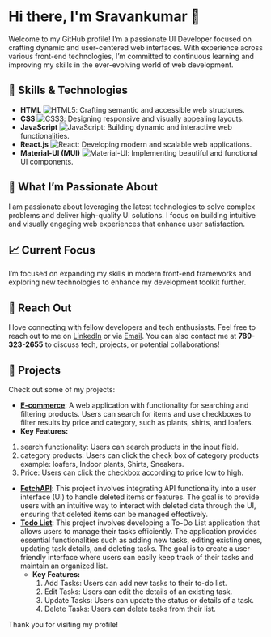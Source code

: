 # Hi there, I'm Sravankumar 👋

Welcome to my GitHub profile! I’m a passionate UI Developer focused on crafting dynamic and user-centered web interfaces. With experience across various front-end technologies, I’m committed to continuous learning and improving my skills in the ever-evolving world of web development.

## 🚀 Skills & Technologies

- **HTML** ![HTML5](https://img.shields.io/badge/HTML5-E34F26?style=flat&logo=html5&logoColor=white): Crafting semantic and accessible web structures.
- **CSS** ![CSS3](https://img.shields.io/badge/CSS3-1572B6?style=flat&logo=css3&logoColor=white): Designing responsive and visually appealing layouts.
- **JavaScript** ![JavaScript](https://img.shields.io/badge/JavaScript-F7DF1C?style=flat&logo=javascript&logoColor=black): Building dynamic and interactive web functionalities.
- **React.js** ![React](https://img.shields.io/badge/React-61DAFB?style=flat&logo=react&logoColor=black): Developing modern and scalable web applications.
- **Material-UI (MUI)** ![Material-UI](https://img.shields.io/badge/Material--UI-0081CB?style=flat&logo=mui&logoColor=white): Implementing beautiful and functional UI components.

## 🌟 What I’m Passionate About

I am passionate about leveraging the latest technologies to solve complex problems and deliver high-quality UI solutions. I focus on building intuitive and visually engaging web experiences that enhance user satisfaction.

## 📈 Current Focus

I’m focused on expanding my skills in modern front-end frameworks and exploring new technologies to enhance my development toolkit further.

## 💬 Reach Out   

I love connecting with fellow developers and tech enthusiasts. Feel free to reach out to me on [LinkedIn](https://www.linkedin.com/in/sravand1/) or via [Email](mailto:sravankumar5900@gmail.com). You can also contact me at **789-323-2655** to discuss tech, projects, or potential collaborations!

## 📂 Projects

Check out some of my projects:

- **[E-commerce](https://gilded-chebakia-5ba6a7.netlify.app/)**: A web application with functionality for searching and filtering products. Users can search for items and use checkboxes to filter results by price and category, such as plants, shirts, and loafers.
 - **Key Features:**
1. search functionality: Users can search products in the input field.
2. category products: Users can click the check box of category products example: loafers, Indoor plants, Shirts, Sneakers.
3. Price: Users can click the checkbox according to price low to high.
- **[FetchAPI](https://roaring-belekoy-8b6c48.netlify.app/)**: This project involves integrating API functionality into a user interface (UI) to handle deleted items or features. The goal is to provide users with an intuitive way to interact with deleted data through the UI, ensuring that deleted items can be managed effectively.
- **[Todo List](https://adding-element-table.netlify.app/)**: This project involves developing a To-Do List application that allows users to manage their tasks efficiently. The application provides essential functionalities such as adding new tasks, editing existing ones, updating task details, and deleting tasks. The goal is to create a user-friendly interface where users can easily keep track of their tasks and maintain an organized list.
  - **Key Features:**
    1. Add Tasks: Users can add new tasks to their to-do list.
    2. Edit Tasks: Users can edit the details of an existing task.
    3. Update Tasks: Users can update the status or details of a task.
    4. Delete Tasks: Users can delete tasks from their list.

Thank you for visiting my profile!
